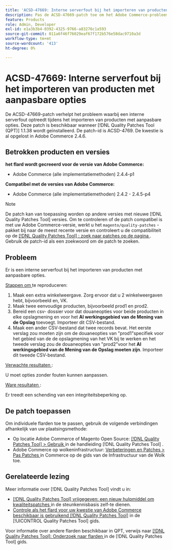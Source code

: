 ```yaml
---
title: 'ACSD-47669: Interne serverfout bij het importeren van producten met aanpasbare opties'
description: Pas de ACSD-47669-patch toe om het Adobe Commerce-probleem op te lossen waarbij een interne serverfout optreedt tijdens het importeren van producten met aanpasbare opties.
feature: Products
role: Admin, Developer
exl-id: e1a3b3b4-0392-4325-9766-a83276c1a593
source-git-commit: 011a6f46f76029eaf67f172b576e58dac9710a3d
workflow-type: tm+mt
source-wordcount: '413'
ht-degree: 0%

---
```


# ACSD-47669: Interne serverfout bij het importeren van producten met aanpasbare opties

De ACSD-47669-patch verhelpt het probleem waarbij een interne serverfout optreedt tijdens het importeren van producten met aanpasbare opties. Deze patch is beschikbaar wanneer [!DNL Quality Patches Tool (QPT)] 1.1.38 wordt geïnstalleerd. De patch-id is ACSD-4769. De kwestie is al opgelost in Adobe Commerce 2.4.6.

## Betrokken producten en versies

**het flard wordt gecreeerd voor de versie van Adobe Commerce:**

* Adobe Commerce (alle implementatiemethoden) 2.4.4-p1

**Compatibel met de versies van Adobe Commerce:**

* Adobe Commerce (alle implementatiemethoden) 2.4.2 - 2.4.5-p4

>[!NOTE]
>
>De patch kan van toepassing worden op andere versies met nieuwe [!DNL Quality Patches Tool] versies. Om te controleren of de patch compatibel is met uw Adobe Commerce-versie, werkt u het `magento/quality-patches` -pakket bij naar de meest recente versie en controleert u de compatibiliteit op de [[!DNL Quality Patches Tool] : zoek naar patches op de pagina ](https://experienceleague.adobe.com/tools/commerce-quality-patches/index.html?lang=nl-NL) . Gebruik de patch-id als een zoekwoord om de patch te zoeken.

## Probleem

Er is een interne serverfout bij het importeren van producten met aanpasbare opties.

<u> Stappen om </u> te reproduceren:

1. Maak een extra winkelweergave. Zorg ervoor dat u 2 winkelweergaven hebt, bijvoorbeeld en, VK.
1. Maak twee eenvoudige producten, bijvoorbeeld prod1 en prod2.
1. Bereid een csv- dossier voor dat douaneopties voor beide producten in elke opslagmening en voor het **Al werkingsgebied van de Mening van de Opslag** toevoegt. Importeer dit CSV-bestand.
1. Maak een ander CSV-bestand dat twee records bevat. Het eerste verslag zou moeten zijn om de douaneopties van &quot;prod1&quot;specifiek voor het gebied van de de opslagmening van het VK bij te werken en het tweede verslag zou de douaneopties van &quot;prod2&quot;voor het **Al werkingsgebied van de Mening van de Opslag moeten zijn**. Importeer dit tweede CSV-bestand.

<u> Verwachte resultaten </u>:

U moet opties zonder fouten kunnen aanpassen.

<u> Ware resultaten </u>:

Er treedt een schending van een integriteitsbeperking op.

## De patch toepassen

Om individuele flarden toe te passen, gebruik de volgende verbindingen afhankelijk van uw plaatsingsmethode:

* Op locatie Adobe Commerce of Magento Open Source: [[!DNL Quality Patches Tool] > Gebruik ](/help/tools/quality-patches-tool/usage.md) in de handleiding [!DNL Quality Patches Tool] .
* Adobe Commerce op wolkeninfrastructuur: [ Verbeteringen en Patches > Pas Patches ](https://experienceleague.adobe.com/docs/commerce-cloud-service/user-guide/develop/upgrade/apply-patches.html?lang=nl-NL) in Commerce op de gids van de Infrastructuur van de Wolk toe.

## Gerelateerde lezing

Meer informatie over [!DNL Quality Patches Tool] vindt u in:

* [[!DNL Quality Patches Tool]  vrijgegeven: een nieuw hulpmiddel om kwaliteitspatches ](https://experienceleague.adobe.com/nl/docs/commerce-operations/tools/quality-patches-tool/quality-patches-tool-to-self-serve-quality-patches) in de steunkennisbasis zelf-te dienen.
* [ Controle als het flard voor uw kwestie van Adobe Commerce beschikbaar is gebruikend  [!DNL Quality Patches Tool]](/help/tools/quality-patches-tool/patches-available-in-qpt/check-patch-for-magento-issue-with-magento-quality-patches.md) in de [!UICONTROL Quality Patches Tool] gids.


Voor informatie over andere flarden beschikbaar in QPT, verwijs naar [[!DNL Quality Patches Tool]: Onderzoek naar flarden ](https://experienceleague.adobe.com/tools/commerce-quality-patches/index.html?lang=nl-NL) in de [!DNL Quality Patches Tool] gids.
